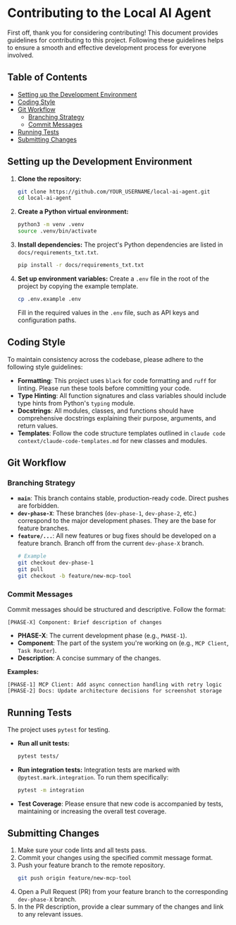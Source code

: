 # Contributing to the Local AI Agent

First off, thank you for considering contributing! This document provides guidelines for contributing to this project. Following these guidelines helps to ensure a smooth and effective development process for everyone involved.

## Table of Contents
- [Setting up the Development Environment](#setting-up-the-development-environment)
- [Coding Style](#coding-style)
- [Git Workflow](#git-workflow)
  - [Branching Strategy](#branching-strategy)
  - [Commit Messages](#commit-messages)
- [Running Tests](#running-tests)
- [Submitting Changes](#submitting-changes)

## Setting up the Development Environment

1.  **Clone the repository:**
    ```bash
    git clone https://github.com/YOUR_USERNAME/local-ai-agent.git
    cd local-ai-agent
    ```

2.  **Create a Python virtual environment:**
    ```bash
    python3 -m venv .venv
    source .venv/bin/activate
    ```

3.  **Install dependencies:**
    The project's Python dependencies are listed in `docs/requirements_txt.txt`.
    ```bash
    pip install -r docs/requirements_txt.txt
    ```

4.  **Set up environment variables:**
    Create a `.env` file in the root of the project by copying the example template.
    ```bash
    cp .env.example .env
    ```
    Fill in the required values in the `.env` file, such as API keys and configuration paths.

## Coding Style

To maintain consistency across the codebase, please adhere to the following style guidelines:

-   **Formatting**: This project uses `black` for code formatting and `ruff` for linting. Please run these tools before committing your code.
-   **Type Hinting**: All function signatures and class variables should include type hints from Python's `typing` module.
-   **Docstrings**: All modules, classes, and functions should have comprehensive docstrings explaining their purpose, arguments, and return values.
-   **Templates**: Follow the code structure templates outlined in `claude code context/claude-code-templates.md` for new classes and modules.

## Git Workflow

### Branching Strategy

-   **`main`**: This branch contains stable, production-ready code. Direct pushes are forbidden.
-   **`dev-phase-X`**: These branches (`dev-phase-1`, `dev-phase-2`, etc.) correspond to the major development phases. They are the base for feature branches.
-   **`feature/...`**: All new features or bug fixes should be developed on a feature branch. Branch off from the current `dev-phase-X` branch.
    ```bash
    # Example
    git checkout dev-phase-1
    git pull
    git checkout -b feature/new-mcp-tool
    ```

### Commit Messages

Commit messages should be structured and descriptive. Follow the format:

`[PHASE-X] Component: Brief description of changes`

-   **PHASE-X**: The current development phase (e.g., `PHASE-1`).
-   **Component**: The part of the system you're working on (e.g., `MCP Client`, `Task Router`).
-   **Description**: A concise summary of the changes.

**Examples:**
```
[PHASE-1] MCP Client: Add async connection handling with retry logic
[PHASE-2] Docs: Update architecture decisions for screenshot storage
```

## Running Tests

The project uses `pytest` for testing.

-   **Run all unit tests:**
    ```bash
    pytest tests/
    ```

-   **Run integration tests:**
    Integration tests are marked with `@pytest.mark.integration`. To run them specifically:
    ```bash
    pytest -m integration
    ```

-   **Test Coverage**: Please ensure that new code is accompanied by tests, maintaining or increasing the overall test coverage.

## Submitting Changes

1.  Make sure your code lints and all tests pass.
2.  Commit your changes using the specified commit message format.
3.  Push your feature branch to the remote repository.
    ```bash
    git push origin feature/new-mcp-tool
    ```
4.  Open a Pull Request (PR) from your feature branch to the corresponding `dev-phase-X` branch.
5.  In the PR description, provide a clear summary of the changes and link to any relevant issues.
